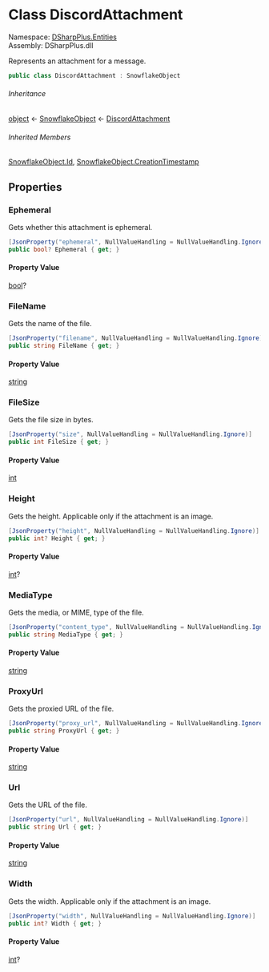 # Class DiscordAttachment

Namespace: [DSharpPlus.Entities](DSharpPlus.Entities.md)  
Assembly: DSharpPlus.dll

Represents an attachment for a message.

```csharp
public class DiscordAttachment : SnowflakeObject
```

###### Inheritance

[object](https://learn.microsoft.com/dotnet/api/system.object) ← 
[SnowflakeObject](DSharpPlus.Entities.SnowflakeObject.md) ← 
[DiscordAttachment](DSharpPlus.Entities.DiscordAttachment.md)

###### Inherited Members

[SnowflakeObject.Id](DSharpPlus.Entities.SnowflakeObject.md\#DSharpPlus\_Entities\_SnowflakeObject\_Id), 
[SnowflakeObject.CreationTimestamp](DSharpPlus.Entities.SnowflakeObject.md\#DSharpPlus\_Entities\_SnowflakeObject\_CreationTimestamp)

## Properties

### <a id="DSharpPlus_Entities_DiscordAttachment_Ephemeral"></a>Ephemeral

Gets whether this attachment is ephemeral.

```csharp
[JsonProperty("ephemeral", NullValueHandling = NullValueHandling.Ignore)]
public bool? Ephemeral { get; }
```

#### Property Value

[bool](https://learn.microsoft.com/dotnet/api/system.boolean)?

### <a id="DSharpPlus_Entities_DiscordAttachment_FileName"></a>FileName

Gets the name of the file.

```csharp
[JsonProperty("filename", NullValueHandling = NullValueHandling.Ignore)]
public string FileName { get; }
```

#### Property Value

[string](https://learn.microsoft.com/dotnet/api/system.string)

### <a id="DSharpPlus_Entities_DiscordAttachment_FileSize"></a>FileSize

Gets the file size in bytes.

```csharp
[JsonProperty("size", NullValueHandling = NullValueHandling.Ignore)]
public int FileSize { get; }
```

#### Property Value

[int](https://learn.microsoft.com/dotnet/api/system.int32)

### <a id="DSharpPlus_Entities_DiscordAttachment_Height"></a>Height

Gets the height. Applicable only if the attachment is an image.

```csharp
[JsonProperty("height", NullValueHandling = NullValueHandling.Ignore)]
public int? Height { get; }
```

#### Property Value

[int](https://learn.microsoft.com/dotnet/api/system.int32)?

### <a id="DSharpPlus_Entities_DiscordAttachment_MediaType"></a>MediaType

Gets the media, or MIME, type of the file.

```csharp
[JsonProperty("content_type", NullValueHandling = NullValueHandling.Ignore)]
public string MediaType { get; }
```

#### Property Value

[string](https://learn.microsoft.com/dotnet/api/system.string)

### <a id="DSharpPlus_Entities_DiscordAttachment_ProxyUrl"></a>ProxyUrl

Gets the proxied URL of the file.

```csharp
[JsonProperty("proxy_url", NullValueHandling = NullValueHandling.Ignore)]
public string ProxyUrl { get; }
```

#### Property Value

[string](https://learn.microsoft.com/dotnet/api/system.string)

### <a id="DSharpPlus_Entities_DiscordAttachment_Url"></a>Url

Gets the URL of the file.

```csharp
[JsonProperty("url", NullValueHandling = NullValueHandling.Ignore)]
public string Url { get; }
```

#### Property Value

[string](https://learn.microsoft.com/dotnet/api/system.string)

### <a id="DSharpPlus_Entities_DiscordAttachment_Width"></a>Width

Gets the width. Applicable only if the attachment is an image.

```csharp
[JsonProperty("width", NullValueHandling = NullValueHandling.Ignore)]
public int? Width { get; }
```

#### Property Value

[int](https://learn.microsoft.com/dotnet/api/system.int32)?


